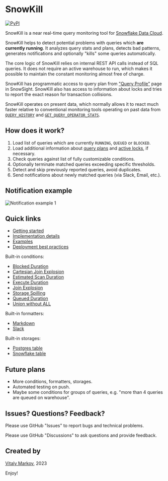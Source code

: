 # SnowKill

[![PyPI](https://badge.fury.io/py/snowkill.svg)](https://badge.fury.io/py/snowkill)

SnowKill is a near real-time query monitoring tool for [Snowflake Data Cloud](https://www.snowflake.com/).

SnowKill helps to detect potential problems with queries which **are currently running**. It analyzes query stats and plans, detects bad patterns, generates notifications and optionally "kills" some queries automatically.

The core logic of SnowKill relies on internal REST API calls instead of SQL queries. It does not require an active warehouse to run, which makes it possible to maintain the constant monitoring almost free of charge.

SnowKill has programmatic access to query plan from ["Query Profile"](https://docs.snowflake.com/en/user-guide/ui-query-profile) page in SnowSight. SnowKill also has access to information about locks and tries to report the exact reason for transaction collisions.

SnowKill operates on present data, which normally allows it to react much faster relative to conventional monitoring tools operating on past data from [`QUERY_HISTORY`](https://docs.snowflake.com/en/sql-reference/account-usage/query_history) and [`GET_QUERY_OPERATOR_STATS`](https://docs.snowflake.com/en/sql-reference/functions/get_query_operator_stats).

## How does it work?

1. Load list of queries which are currently `RUNNING`, `QUEUED` or `BLOCKED`.
2. Load additional information about [query plans](https://docs.snowflake.com/en/user-guide/ui-query-profile) and [active locks](https://docs.snowflake.com/en/sql-reference/sql/show-locks), if necessary.
3. Check queries against list of fully customizable conditions.
4. Optionally terminate matched queries exceeding specific thresholds.
5. Detect and skip previously reported queries, avoid duplicates.
6. Send notifications about newly matched queries (via Slack, Email, etc.).

## Notification example

![Notification example 1](/misc/notification_example_1.png)

## Quick links

- [Getting started](https://docs.snowkill.net/getting-started)
- [Implementation details](https://docs.snowkill.net/implementation-details)
- [Examples](https://docs.snowkill.net/examples)
- [Deployment best practices](https://docs.snowkill.net/deployment/best-practices)

Built-in conditions:
- [Blocked Duration](https://docs.snowkill.net/condition/built-in-conditions/blocked-duration)
- [Cartesian Join Explosion](https://docs.snowkill.net/condition/built-in-conditions/cartesian-join-explosion)
- [Estimated Scan Duration](https://docs.snowkill.net/condition/built-in-conditions/estimated-scan-duration)
- [Execute Duration](https://docs.snowkill.net/condition/built-in-conditions/execute-duration)
- [Join Explosion](https://docs.snowkill.net/condition/built-in-conditions/join-explosion)
- [Storage Spilling](https://docs.snowkill.net/condition/built-in-conditions/storage-spilling)
- [Queued Duration](https://docs.snowkill.net/condition/built-in-conditions/queued-duration)
- [Union without ALL](https://docs.snowkill.net/condition/built-in-conditions/union-without-all)

Built-in formatters:
- [Markdown](https://docs.snowkill.net/formatter/built-in-formatters/markdown)
- [Slack](https://docs.snowkill.net/formatter/built-in-formatters/slack)

Built-in storages:
- [Postgres table](https://docs.snowkill.net/storage/built-in-storages/postgres-table)
- [Snowflake table](https://docs.snowkill.net/storage/built-in-storages/snowflake-table)

## Future plans

- More conditions, formatters, storages.
- Automated testing on push.
- Maybe some conditions for groups of queries, e.g. "more than 4 queries are queued on warehouse".

## Issues? Questions? Feedback?

Please use GitHub "Issues" to report bugs and technical problems.

Please use GitHub "Discussions" to ask questions and provide feedback.

## Created by
[Vitaly Markov](https://www.linkedin.com/in/markov-vitaly/), 2023

Enjoy!
